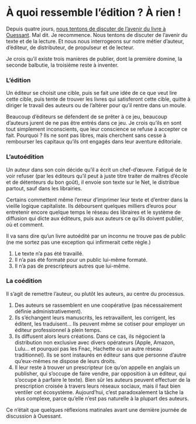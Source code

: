 # À quoi ressemble l’édition ? À rien !

Depuis quatre jours, [nous tentons de discuter de l’avenir du livre à Ouessant](https://tcrouzet.com/2010/08/20/numerile/). Mal dit. Je recommence. Nous tentons de discuter de l’avenir du texte et de la lecture. Et nous nous interrogeons sur notre métier d’auteur, d’éditeur, de distributeur, de propulseur et de lecteur.<span id="more-18626"></span>

Je crois qu’il existe trois manières de publier, dont la première domine, la seconde balbutie, la troisième reste à inventer.

### L’édition

Un éditeur se choisit une cible, puis se fait une idée de ce que veut lire cette cible, puis tente de trouver les livres qui satisferont cette cible, quitte à diriger le travail des auteurs ou de l’altérer pour qu’il rentre dans un moule.

Beaucoup d’éditeurs se défendent de se prêter à ce jeu, beaucoup d’auteurs jurent de ne pas être entrés dans ce jeu. Je crois qu’ils en sont tout simplement inconscients, que leur conscience se refuse à accepter ce fait. Pourquoi ? Ils ne sont pas libres, mais cherchent sans cesse à rembourser les capitaux qu’ils ont engagés dans leur aventure éditoriale.

### L’autoédition

Un auteur dans son coin décide qu’il a écrit un chef-d’œuvre. Fatigué de le voir refuser (par les éditeurs qu’il peut à juste titre traiter de maîtres d’école et de détenteurs du bon goût), il envoie son texte sur le Net, le distribue partout, sauf dans les librairies.

Certains commettent même l’erreur d’imprimer leur texte et d’entrer dans la vieille logique capitaliste. Ils déboursent quelques milliers d’euros pour entretenir encore quelque temps le réseau des libraires et le système de diffusion qui dicte aux éditeurs, puis aux auteurs ce qu’ils doivent publier, où et comment.

Il va sans dire qu’un livre autoédité par un inconnu ne trouve pas de public (ne me sortez pas une exception qui infirmerait cette règle.)

1. Le texte n’a pas été travaillé.
2. Il n’a pas été formaté pour un public lui-même formaté.
3. Il n’a pas de prescripteurs autres que lui-même.

### La coédition

Il s’agit de remettre l’auteur, ou plutôt les auteurs, au centre du processus.

1. Des auteurs se rassemblent en une coopérative (pas nécessairement définie administrativement).
2. Ils s’échangent leurs manuscrits, les retravaillent, les corrigent, les éditent, les traduisent… Ils peuvent même se cotiser pour employer un éditeur professionnel à plein temps.
3. Ils diffusent alors leurs créations. Dans ce cas, ils négocient la distribution non exclusive avec divers opérateurs (Apple, Amazon, Lulu… et pourquoi pas les Fnac, Hachette ou un autre réseau traditionnel). Ils se sont instaurés en éditeur sans que personne d’autre qu’eux-mêmes ne dispose de leurs droits.
4. Il leur reste à trouver un prescripteur (ce qu’on appelle en anglais un publisher, qui s’occupe de faire vendre, par opposition à un éditeur, qui s’occupe à parfaire le texte). Bien sûr les auteurs peuvent effectuer de la prescription croisée à travers leurs réseaux sociaux, mais il faut bien ventiler cet écosystème. Aujourd’hui, c’est paradoxalement la tâche la plus complexe, parce qu’elle n’est pas naturelle à la plupart des auteurs.

Ce n’était que quelques réflexions matinales avant une dernière journée de discussion à Ouessant.
